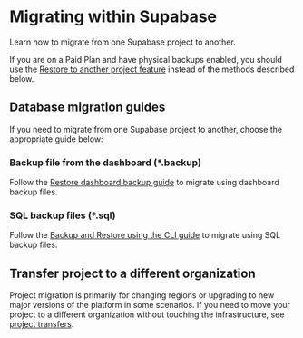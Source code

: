 # Migrating within Supabase

Learn how to migrate from one Supabase project to another.

If you are on a Paid Plan and have physical backups enabled, you should use the [Restore to another project feature](backups.md#restore-to-a-new-project) instead of the methods described below.

## Database migration guides

If you need to migrate from one Supabase project to another, choose the appropriate guide below:

### Backup file from the dashboard (*.backup)

Follow the [Restore dashboard backup guide](dashboard-restore.md) to migrate using dashboard backup files.

### SQL backup files (*.sql)

Follow the [Backup and Restore using the CLI guide](backup-restore.md) to migrate using SQL backup files.

## Transfer project to a different organization

Project migration is primarily for changing regions or upgrading to new major versions of the platform in some scenarios. If you need to move your project to a different organization without touching the infrastructure, see [project transfers](project-transfer.md).
